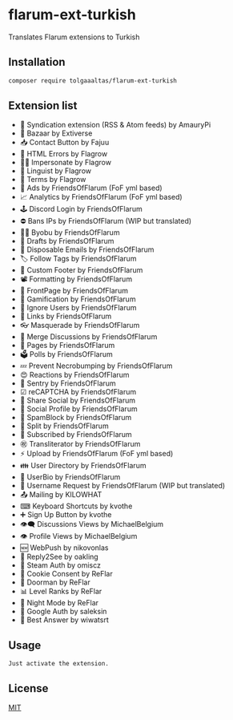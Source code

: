 # flarum-ext-turkish

Translates Flarum extensions to Turkish

## Installation

```bash
composer require tolgaaaltas/flarum-ext-turkish
```

## Extension list

- 🌊 Syndication extension (RSS & Atom feeds) by AmauryPi
- 🛒 Bazaar by Extiverse
- 📥 Contact Button by Fajuu
- 🧯 HTML Errors by Flagrow
- 🕵️‍♂️ Impersonate by Flagrow
- 👅 Linguist by Flagrow
- 📄 Terms by Flagrow
- 🤑 Ads by FriendsOfFlarum (FoF yml based)
- 📈 Analytics by FriendsOfFlarum (FoF yml based)
- 🕹 Discord Login by FriendsOfFlarum
- ⛔ Bans IPs by FriendsOfFlarum (WIP but translated)
- 👨‍💻 Byobu by FriendsOfFlarum
- 💾 Drafts by FriendsOfFlarum
- 📧 Disposable Emails by FriendsOfFlarum
- 🏷 Follow Tags by FriendsOfFlarum
- 📝 Custom Footer by FriendsOfFlarum
- 📽 Formatting by FriendsOfFlarum
- 📑 FrontPage by FriendsOfFlarum
- 🎰 Gamification by FriendsOfFlarum
- 🤬 Ignore Users by FriendsOfFlarum
- 🔗 Links by FriendsOfFlarum
- 👓 Masquerade by FriendsOfFlarum
- 🤝 Merge Discussions by FriendsOfFlarum
- 📃 Pages by FriendsOfFlarum
- 🗳 Polls by FriendsOfFlarum
- 💤 Prevent Necrobumping by FriendsOfFlarum
- 😍 Reactions by FriendsOfFlarum
- 🗿 Sentry by FriendsOfFlarum
- ☑ reCAPTCHA by FriendsOfFlarum
- 💌 Share Social by FriendsOfFlarum
- 🤳 Social Profile by FriendsOfFlarum
- 🚷 SpamBlock by FriendsOfFlarum
- 👐 Split by FriendsOfFlarum
- 🏃 Subscribed by FriendsOfFlarum
- ㊗️ Transliterator by FriendsOfFlarum
- ⚡ Upload by FriendsOfFlarum (FoF yml based)
- 👪 User Directory by FriendsOfFlarum
- 📖 UserBio by FriendsOfFlarum
- 🎃 Username Request by FriendsOfFlarum (WIP but translated)
- 📤 Mailing by KILOWHAT
- ⌨ Keyboard Shortcuts by kvothe
- ➕ Sign Up Button by kvothe
- 👁‍🗨 Discussions Views by MichaelBelgium
- 👁 Profile Views by MichaelBelgium
- 🆕 WebPush by nikovonlas
- 👀 Reply2See by oakling
- 🎲 Steam Auth by omiscz
- 🍪 Cookie Consent by ReFlar
- 🚪 Doorman by ReFlar
- 📊 Level Ranks by ReFlar
- 🌃 Night Mode by ReFlar
- 🔎 Google Auth by saleksin
- 💬 Best Answer by wiwatsrt

## Usage

```
Just activate the extension.
```

## License
[MIT](https://choosealicense.com/licenses/mit/)
